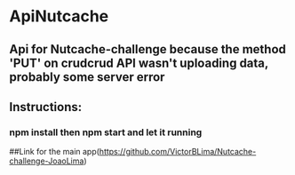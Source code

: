 # ApiNutcache
## Api for Nutcache-challenge because the method 'PUT' on crudcrud API wasn't uploading data, probably some server error
## Instructions:
### npm install then npm start and let it running
##Link for the main app(https://github.com/VictorBLima/Nutcache-challenge-JoaoLima)
